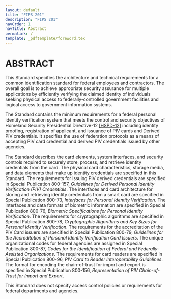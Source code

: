 ```yaml
---
layout: default
title: "FIPS 201"
description: "FIPS 201"
navOrder: 1
navTitle: Abstract
permalink: /
template: _pdftemplate/foreword.tex
---
```


# ABSTRACT

This Standard specifies the architecture and technical requirements for a common identification standard
for federal employees and contractors. The overall goal is to achieve appropriate security assurance for
multiple applications by efficiently verifying the claimed identity of individuals seeking physical access
to federally-controlled government facilities and logical access to government information systems.

The Standard contains the minimum requirements for a federal personal identity verification system that
meets the control and security objectives of Homeland Security Presidential Directive-12 [[HSPD-12]](_Appendix/references.md#ref-HSPD-12) 
including identity proofing, registration of applicant, and issuance of PIV cards and Derived PIV credentials. It specifies the use of  federation protocols as a means of accepting PIV card credential and derived PIV credentials issued by other agencies.

The Standard describes the card elements, system interfaces, and security controls required to securely store, process,
and retrieve identity credentials from the card. The physical card characteristics, storage media, and data
elements that make up identity credentials are specified in this Standard. The requirements for issuing PIV derived credentials are specified in Special Publication 800-157, *Guidelines for Derived Personal Identity Verification (PIV) Credentials*.
The interfaces and card 
architecture for storing and retrieving identity credentials from a smart card are specified in Special
Publication 800-73, *Interfaces for Personal Identity Verification*. The interfaces and data formats of
biometric information are specified in Special Publication 800-76, *Biometric Specifications for Personal
Identity Verification*. The requirements for cryptographic algorithms are specified in Special Publication
800-78, *Cryptographic Algorithms and Key Sizes for Personal Identity Verification*. The requirements for
the accreditation of the PIV Card issuers are specified in Special Publication 800-79, *Guidelines for the
Accreditation of Personal Identity Verification Card Issuers*. The unique organizational codes for federal
agencies are assigned in Special Publication 800-87, *Codes for the Identification of Federal and
Federally-Assisted Organizations*. The requirements for card readers are specified in Special Publication
800-96, *PIV Card to Reader Interoperability Guidelines*. The format for encoding the chain-of-trust for
import and export is specified in Special Publication 800-156, *Representation of PIV Chain-of-Trust for
Import and Export*. 

This Standard does not specify access control policies or requirements for federal departments and
agencies.

